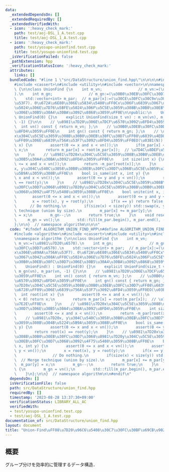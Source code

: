 ```yaml
---
data:
  _extendedDependsOn: []
  _extendedRequiredBy: []
  _extendedVerifiedWith:
  - icon: ':heavy_check_mark:'
    path: test/aoj-DSL_1_A.test.cpp
    title: test/aoj-DSL_1_A.test.cpp
  - icon: ':heavy_check_mark:'
    path: test/yosupo-unionfind.test.cpp
    title: test/yosupo-unionfind.test.cpp
  _isVerificationFailed: false
  _pathExtension: hpp
  _verificationStatusIcon: ':heavy_check_mark:'
  attributes:
    links: []
  bundledCode: "#line 1 \"src/DataStructure/union_find.hpp\"\n\n\n\n#include <algorithm>\n\
    #include <cassert>\n#include <utility>\n#include <vector>\n\nnamespace algorithm\
    \ {\n\nclass UnionFind {\n    int m_vn;                // m_vn:=(\u8981\u7D20\u6570\
    ).\n    int m_gn;                // m_gn:=(\u30B0\u30EB\u30FC\u30D7\u6570).\n\
    \    std::vector<int> m_par;  // m_par[x]:=(\u30CE\u30FC\u30C9x\u306E\u89AA\u756A\
    \u53F7). 0\u672A\u6E80\u306E\u5834\u5408\uFF0Cx\u306F\u6839\u3067\u3042\u308A\uFF0C\
    \u5024\u306E\u7D76\u5BFE\u5024\u306F\u5C5E\u3059\u308B\u30B0\u30EB\u30FC\u30D7\
    \u306E\u30B5\u30A4\u30BA\u3092\u8868\u3059\uFF0E\n\npublic:\n    UnionFind() :\
    \ UnionFind(0) {}\n    explicit UnionFind(size_t vn) : m_vn(vn), m_gn(vn), m_par(vn,\
    \ -1) {}\n\n    // \u8981\u7D20\u306E\u7DCF\u6570\u3092\u8FD4\u3059\uFF0E\n  \
    \  int vn() const { return m_vn; };\n    // \u30B0\u30EB\u30FC\u30D7\u6570\u3092\
    \u8FD4\u3059\uFF0E\n    int gn() const { return m_gn; };\n    // \u8981\u7D20\
    x\u304C\u5C5E\u3059\u308B\u30B0\u30EB\u30FC\u30D7\uFF08\u6839\u4ED8\u304D\u6728\
    \uFF09\u306E\u6839\u756A\u53F7\u3092\u8FD4\u3059\uFF0EO(\u03B1(N)).\n    int root(int\
    \ x) {\n        assert(0 <= x and x < vn());\n        if(m_par[x] < 0) return\
    \ x;\n        return m_par[x] = root(m_par[x]);  // \u7D4C\u8DEF\u5727\u7E2E\uFF0E\
    \n    }\n    // \u8981\u7D20x\u304C\u5C5E\u3059\u308B\u30B0\u30EB\u30FC\u30D7\u306E\
    \u30B5\u30A4\u30BA\u3092\u8FD4\u3059\uFF0E\n    int size(int x) {\n        assert(0\
    \ <= x and x < vn());\n        return -m_par[root(x)];\n    }\n    // \u8981\u7D20\
    x, y\u304C\u540C\u3058\u30B0\u30EB\u30FC\u30D7\u306B\u5C5E\u3059\u308B\u304B\u5224\
    \u5B9A\u3059\u308B\uFF0E\n    bool is_same(int x, int y) {\n        assert(0 <=\
    \ x and x < vn());\n        assert(0 <= y and y < vn());\n        return root(x)\
    \ == root(y);\n    }\n    // \u8981\u7D20x\u304C\u5C5E\u3059\u308B\u30B0\u30EB\
    \u30FC\u30D7\u3068\u8981\u7D20y\u304C\u5C5E\u3059\u308B\u30B0\u30EB\u30FC\u30D7\
    \u3068\u3092\u4F75\u5408\u3059\u308B\uFF0E\n    bool unite(int x, int y) {\n \
    \       assert(0 <= x and x < vn());\n        assert(0 <= y and y < vn());\n \
    \       x = root(x), y = root(y);\n        if(x == y) return false;          \
    \      // Do nothing.\n        if(size(x) < size(y)) std::swap(x, y);  // Merge\
    \ technique (union by size).\n        m_par[x] += m_par[y];\n        m_par[y]\
    \ = x;\n        m_gn--;\n        return true;\n    }\n    void reset() {\n   \
    \     m_gn = vn();\n        std::fill(m_par.begin(), m_par.end(), -1);\n    }\n\
    };\n\n}  // namespace algorithm\n\n\n"
  code: "#ifndef ALGORITHM_UNION_FIND_HPP\n#define ALGORITHM_UNION_FIND_HPP 1\n\n\
    #include <algorithm>\n#include <cassert>\n#include <utility>\n#include <vector>\n\
    \nnamespace algorithm {\n\nclass UnionFind {\n    int m_vn;                //\
    \ m_vn:=(\u8981\u7D20\u6570).\n    int m_gn;                // m_gn:=(\u30B0\u30EB\
    \u30FC\u30D7\u6570).\n    std::vector<int> m_par;  // m_par[x]:=(\u30CE\u30FC\u30C9\
    x\u306E\u89AA\u756A\u53F7). 0\u672A\u6E80\u306E\u5834\u5408\uFF0Cx\u306F\u6839\
    \u3067\u3042\u308A\uFF0C\u5024\u306E\u7D76\u5BFE\u5024\u306F\u5C5E\u3059\u308B\
    \u30B0\u30EB\u30FC\u30D7\u306E\u30B5\u30A4\u30BA\u3092\u8868\u3059\uFF0E\n\npublic:\n\
    \    UnionFind() : UnionFind(0) {}\n    explicit UnionFind(size_t vn) : m_vn(vn),\
    \ m_gn(vn), m_par(vn, -1) {}\n\n    // \u8981\u7D20\u306E\u7DCF\u6570\u3092\u8FD4\
    \u3059\uFF0E\n    int vn() const { return m_vn; };\n    // \u30B0\u30EB\u30FC\u30D7\
    \u6570\u3092\u8FD4\u3059\uFF0E\n    int gn() const { return m_gn; };\n    // \u8981\
    \u7D20x\u304C\u5C5E\u3059\u308B\u30B0\u30EB\u30FC\u30D7\uFF08\u6839\u4ED8\u304D\
    \u6728\uFF09\u306E\u6839\u756A\u53F7\u3092\u8FD4\u3059\uFF0EO(\u03B1(N)).\n  \
    \  int root(int x) {\n        assert(0 <= x and x < vn());\n        if(m_par[x]\
    \ < 0) return x;\n        return m_par[x] = root(m_par[x]);  // \u7D4C\u8DEF\u5727\
    \u7E2E\uFF0E\n    }\n    // \u8981\u7D20x\u304C\u5C5E\u3059\u308B\u30B0\u30EB\u30FC\
    \u30D7\u306E\u30B5\u30A4\u30BA\u3092\u8FD4\u3059\uFF0E\n    int size(int x) {\n\
    \        assert(0 <= x and x < vn());\n        return -m_par[root(x)];\n    }\n\
    \    // \u8981\u7D20x, y\u304C\u540C\u3058\u30B0\u30EB\u30FC\u30D7\u306B\u5C5E\
    \u3059\u308B\u304B\u5224\u5B9A\u3059\u308B\uFF0E\n    bool is_same(int x, int\
    \ y) {\n        assert(0 <= x and x < vn());\n        assert(0 <= y and y < vn());\n\
    \        return root(x) == root(y);\n    }\n    // \u8981\u7D20x\u304C\u5C5E\u3059\
    \u308B\u30B0\u30EB\u30FC\u30D7\u3068\u8981\u7D20y\u304C\u5C5E\u3059\u308B\u30B0\
    \u30EB\u30FC\u30D7\u3068\u3092\u4F75\u5408\u3059\u308B\uFF0E\n    bool unite(int\
    \ x, int y) {\n        assert(0 <= x and x < vn());\n        assert(0 <= y and\
    \ y < vn());\n        x = root(x), y = root(y);\n        if(x == y) return false;\
    \                // Do nothing.\n        if(size(x) < size(y)) std::swap(x, y);\
    \  // Merge technique (union by size).\n        m_par[x] += m_par[y];\n      \
    \  m_par[y] = x;\n        m_gn--;\n        return true;\n    }\n    void reset()\
    \ {\n        m_gn = vn();\n        std::fill(m_par.begin(), m_par.end(), -1);\n\
    \    }\n};\n\n}  // namespace algorithm\n\n#endif\n"
  dependsOn: []
  isVerificationFile: false
  path: src/DataStructure/union_find.hpp
  requiredBy: []
  timestamp: '2023-08-28 13:37:30+09:00'
  verificationStatus: LIBRARY_ALL_AC
  verifiedWith:
  - test/yosupo-unionfind.test.cpp
  - test/aoj-DSL_1_A.test.cpp
documentation_of: src/DataStructure/union_find.hpp
layout: document
title: "Union-Find\uFF08\u7D20\u96C6\u5408\u30C7\u30FC\u30BF\u69CB\u9020\uFF09"
---
```


## 概要

グループ分けを効率的に管理するデータ構造．
